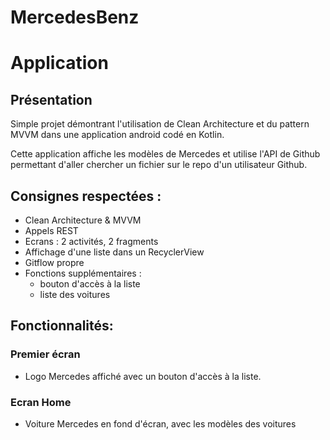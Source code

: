# MercedesBenz
# Application


## Présentation

Simple projet démontrant l'utilisation de Clean Architecture et du pattern MVVM dans une application android codé en Kotlin.

Cette application affiche les modèles de Mercedes et utilise l'API de Github permettant d'aller chercher un fichier sur le repo d'un utilisateur Github.


## Consignes respectées : 

- Clean Architecture & MVVM
- Appels REST
- Ecrans : 2 activités, 2 fragments
- Affichage d'une liste dans un RecyclerView
- Gitflow propre
- Fonctions supplémentaires :
	- bouton d'accès à la liste
	- liste des voitures


## Fonctionnalités: 

### Premier écran 

- Logo Mercedes affiché avec un bouton d'accès à la liste.

### Ecran Home 

- Voiture Mercedes en fond d'écran, avec les modèles des voitures
